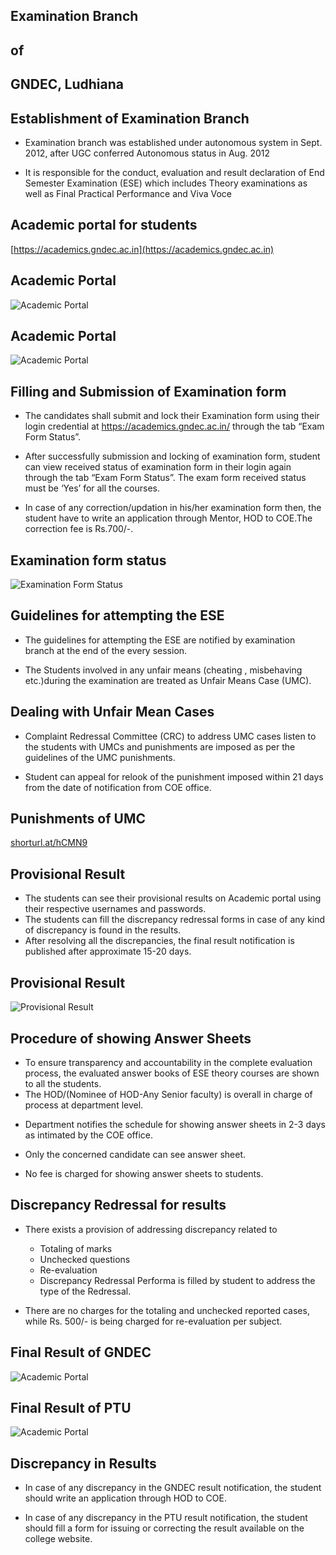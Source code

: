 <!-- .slide: data-background="#000000" -->
## Examination Branch

## of

## GNDEC, Ludhiana



<!-- .slide: data-background="#000000" -->
## Establishment of Examination Branch

- Examination branch was established under autonomous system in Sept. 2012, after UGC conferred Autonomous status in Aug. 2012

- It is responsible for the conduct, evaluation and result declaration of End Semester Examination (ESE) which includes Theory examinations as well as Final Practical Performance  and Viva Voce



<!-- .slide: data-background="#000000" -->
## Academic portal for students
[https://academics.gndec.ac.in](https://academics.gndec.ac.in)



<!-- .slide: data-background="#000000" -->

## Academic Portal

![Academic Portal](https://gne2.gndec.ac.in/~hsrai/PanDoc/EB/Pictures/10000000000005030000035F9BEECDB52ECB12A3.png)



<!-- .slide: data-background="#000000" -->

## Academic Portal

![Academic Portal](https://gne2.gndec.ac.in/~hsrai/PanDoc/EB/Pictures/10000201000004E00000027A7924B27B943181D4.png)



## Filling and Submission of Examination form
<!-- .slide: data-background="#000000" -->
- The candidates shall submit and lock their Examination form using their login credential at https://academics.gndec.ac.in/ through the tab “Exam Form Status”.


<!-- .slide: data-background="#000000" -->
- After successfully submission and locking of examination form, student can view received status of examination form in their login again through the tab “Exam Form Status”. The exam form received status must be ‘Yes’ for all the courses.

- In case of any correction/updation in his/her examination form then, the student have to write an application through Mentor, HOD to COE.The correction fee is Rs.700/-.



<!-- .slide: data-background="#000000" -->
## Examination form status
![Examination Form Status](https://gne2.gndec.ac.in/~hsrai/PanDoc/EB/Pictures/1000020100000362000001F2D6FB106E24F0E579.png)



<!-- .slide: data-background="#000000" -->
## Guidelines for attempting the ESE

- The guidelines for attempting the ESE are notified by examination branch at the end of the every session.

- The Students involved in any unfair means (cheating , misbehaving etc.)during the examination are treated as Unfair Means Case (UMC).



 <!-- .slide: data-background="#000000" -->
## Dealing with Unfair Mean Cases
- Complaint Redressal Committee (CRC) to address UMC cases listen to the students with UMCs and punishments are imposed as per the guidelines of the UMC punishments.

- Student can appeal for relook of the punishment imposed within 21 days from the date of notification from COE office.



 <!-- .slide: data-background="#000000" -->
## Punishments of UMC

[shorturl.at/hCMN9](shorturl.at/hCMN9)



<!-- .slide: data-background="#000000" -->
## Provisional Result

- The students can see their provisional results on Academic portal using their respective usernames and passwords.
- The students can fill the discrepancy redressal forms in case of any kind of discrepancy is found in the results.
- After resolving all the discrepancies, the final result notification is published after approximate 15-20 days.



<!-- .slide: data-background="#000000" -->
## Provisional Result

![Provisional Result](https://gne2.gndec.ac.in/~hsrai/PanDoc/EB/Pictures/1000020100000261000002951FFAAB445CCBC4BC.png)



<!-- .slide: data-background="#000000" -->
## Procedure of showing Answer Sheets
- To ensure transparency and accountability in the complete evaluation process, the evaluated answer books of ESE theory courses are shown to all the students.
- The HOD/(Nominee of HOD-Any Senior faculty)  is overall in charge of process at department level.


<!-- .slide: data-background="#000000" -->
- Department notifies the schedule for showing answer sheets in 2-3 days as intimated by the COE office.

- Only the concerned candidate can see answer sheet.

- No fee is charged for showing answer sheets to students.



<!-- .slide: data-background="#000000" -->
## Discrepancy Redressal for results

- There exists a provision of addressing discrepancy related to

    - Totaling of marks
    - Unchecked questions
    - Re-evaluation
    - Discrepancy Redressal Performa is filled by student to address the type of the Redressal.


<!-- .slide: data-background="#000000" -->
- There are no charges for the totaling and unchecked reported cases, while Rs. 500/- is being charged for re-evaluation per subject.



<!-- .slide: data-background="#000000" -->
## Final Result of GNDEC

![Academic Portal](https://gne2.gndec.ac.in/~hsrai/PanDoc/EB/Pictures/100000000000050C00000380AFA6C79BB391CF61.jpg)



<!-- .slide: data-background="#000000" -->
## Final Result of PTU
![Academic Portal](https://gne2.gndec.ac.in/~hsrai/PanDoc/EB/Pictures/10000000000006C500000399E68CAEDE4EC2E9B9.jpg)



<!-- .slide: data-background="#000000" -->
## Discrepancy in Results
- In case of any discrepancy in the GNDEC result notification, the student should write an application through HOD to COE.

- In case of any discrepancy in the PTU result notification, the student should fill a form for issuing or correcting the result available on the college website.
